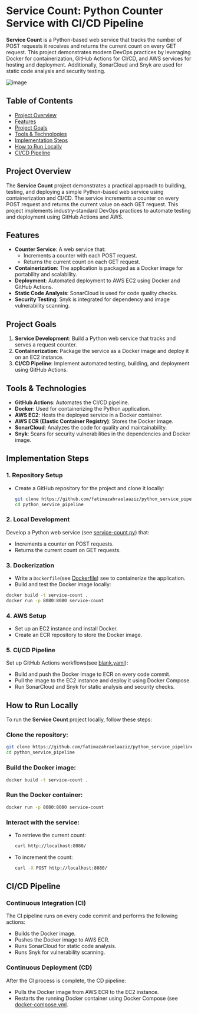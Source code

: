 # Service Count: Python Counter Service with CI/CD Pipeline

**Service Count** is a Python-based web service that tracks the number of POST requests it receives and returns the current count on every GET request. This project demonstrates modern DevOps practices by leveraging Docker for containerization, GitHub Actions for CI/CD, and AWS services for hosting and deployment. Additionally, SonarCloud and Snyk are used for static code analysis and security testing.

![image](https://github.com/fatimazahraelaaziz/Python-Service-CI-CD-Pipeline/assets/96253973/0a1f122d-0c4d-4099-b548-2064ed0efca6)

## Table of Contents
- [Project Overview](#project-overview)
- [Features](#features)
- [Project Goals](#project-goals)
- [Tools & Technologies](#tools--technologies)
- [Implementation Steps](#implementation-steps)
- [How to Run Locally](#how-to-run-locally)
- [CI/CD Pipeline](#cicd-pipeline)

## Project Overview

The **Service Count** project demonstrates a practical approach to building, testing, and deploying a simple Python-based web service using containerization and CI/CD. The service increments a counter on every POST request and returns the current value on each GET request. This project implements industry-standard DevOps practices to automate testing and deployment using GitHub Actions and AWS.

## Features

- **Counter Service**: A web service that:
  - Increments a counter with each POST request.
  - Returns the current count on each GET request.
- **Containerization**: The application is packaged as a Docker image for portability and scalability.
- **Deployment**: Automated deployment to AWS EC2 using Docker and GitHub Actions.
- **Static Code Analysis**: SonarCloud is used for code quality checks.
- **Security Testing**: Snyk is integrated for dependency and image vulnerability scanning.

## Project Goals

1. **Service Development**: Build a Python web service that tracks and serves a request counter.
2. **Containerization**: Package the service as a Docker image and deploy it on an EC2 instance.
3. **CI/CD Pipeline**: Implement automated testing, building, and deployment using GitHub Actions.

## Tools & Technologies

- **GitHub Actions**: Automates the CI/CD pipeline.
- **Docker**: Used for containerizing the Python application.
- **AWS EC2**: Hosts the deployed service in a Docker container.
- **AWS ECR (Elastic Container Registry)**: Stores the Docker image.
- **SonarCloud**: Analyzes the code for quality and maintainability.
- **Snyk**: Scans for security vulnerabilities in the dependencies and Docker image.

## Implementation Steps

### 1. Repository Setup
- Create a GitHub repository for the project and clone it locally:
  ```bash
  git clone https://github.com/fatimazahraelaaziz/python_service_pipeline.git
  cd python_service_pipeline

### 2. Local Development 
Develop a Python web service (see [service-count.py](https://github.com/fatimazahraelaaziz/python_service_pipeline/blob/main/service_count.py)) that:
- Increments a counter on POST requests.
- Returns the current count on GET requests.

### 3. Dockerization
- Write a `Dockerfile`(see [Dockerfile](https://github.com/fatimazahraelaaziz/python_service_pipeline/blob/main/Dockerfile)) see  to containerize the application.
- Build and test the Docker image locally:

```bash
docker build -t service-count .
docker run -p 8080:8080 service-count
```

### 4. AWS Setup
- Set up an EC2 instance and install Docker.
- Create an ECR repository to store the Docker image.

### 5. CI/CD Pipeline
Set up GitHub Actions workflows(see [blank.yaml](https://github.com/fatimazahraelaaziz/python_service_pipeline/blob/main/.github/workflows/blank.yml)):
- Build and push the Docker image to ECR on every code commit.
- Pull the image to the EC2 instance and deploy it using Docker Compose.
- Run SonarCloud and Snyk for static analysis and security checks.

## How to Run Locally

To run the **Service Count** project locally, follow these steps:

### Clone the repository:
```bash
git clone https://github.com/fatimazahraelaaziz/python_service_pipeline.git
cd python_service_pipeline
```
### Build the Docker image:
```bash
docker build -t service-count .
```

### Run the Docker container:
```bash
docker run -p 8080:8080 service-count
```

### Interact with the service:
- To retrieve the current count:
  ```bash
  curl http://localhost:8080/
  ```
- To increment the count:
  ```bash
  curl -X POST http://localhost:8080/
  ```

## CI/CD Pipeline

### Continuous Integration (CI)
The CI pipeline runs on every code commit and performs the following actions:
- Builds the Docker image.
- Pushes the Docker image to AWS ECR.
- Runs SonarCloud for static code analysis.
- Runs Snyk for vulnerability scanning.

### Continuous Deployment (CD)
After the CI process is complete, the CD pipeline:
- Pulls the Docker image from AWS ECR to the EC2 instance.
- Restarts the running Docker container using Docker Compose (see [docker-compose.yml](https://github.com/fatimazahraelaaziz/python_service_pipeline/blob/main/docker-compose.yml).



